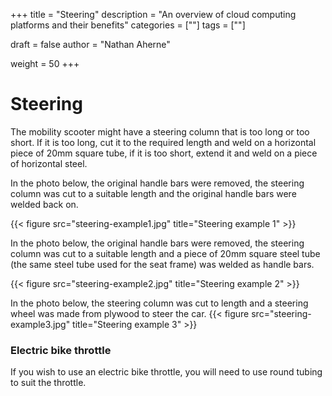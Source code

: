 +++
title = "Steering"
description = "An overview of cloud computing platforms and their benefits"
categories = [""]
tags = [""]

draft = false
author = "Nathan Aherne"

weight = 50
+++

# Steering

The mobility scooter might have a steering column that is too long or too short. If it is too long, cut it to the required length and weld on a horizontal piece of 20mm square tube, if it is too short, extend it and weld on a piece of horizontal steel. 

In the photo below, the original handle bars were removed, the steering column was cut to a suitable length and the original handle bars were welded back on.

{{< figure src="steering-example1.jpg" title="Steering example 1" >}}

In the photo below, the original handle bars were removed, the steering column was cut to a suitable length and a piece of 20mm square steel tube (the same steel tube used for the seat frame) was welded as handle bars.

{{< figure src="steering-example2.jpg" title="Steering example 2" >}}

In the photo below, the steering column was cut to length and a steering wheel was made from plywood to steer the car.
{{< figure src="steering-example3.jpg" title="Steering example 3" >}}


### Electric bike throttle
If you wish to use an electric bike throttle, you will need to use round tubing to suit the throttle.